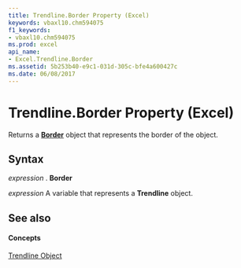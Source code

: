 ```yaml
---
title: Trendline.Border Property (Excel)
keywords: vbaxl10.chm594075
f1_keywords:
- vbaxl10.chm594075
ms.prod: excel
api_name:
- Excel.Trendline.Border
ms.assetid: 5b253b40-e9c1-031d-305c-bfe4a600427c
ms.date: 06/08/2017
---
```



# Trendline.Border Property (Excel)

Returns a **[Border](border-object-excel.md)** object that represents the border of the object.


## Syntax

 _expression_ . **Border**

 _expression_ A variable that represents a **Trendline** object.


## See also


#### Concepts


[Trendline Object](trendline-object-excel.md)

